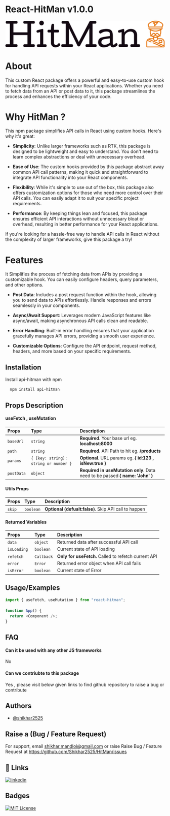 # React-HitMan v1.0.0

![Logo](https://github.com/Shikhar2525/HitMan/blob/main/logo-no-background.png?raw=true)

# About

This custom React package offers a powerful and easy-to-use custom hook for handling API requests within your React applications. Whether you need to fetch data from an API or post data to it, this package streamlines the process and enhances the efficiency of your code.

# Why HitMan ?

This npm package simplifies API calls in React using custom hooks. Here's why it's great:

- **Simplicity**: Unlike larger frameworks such as RTK, this package is designed to be lightweight and easy to understand. You don't need to learn complex abstractions or deal with unnecessary overhead.

- **Ease of Use**: The custom hooks provided by this package abstract away common API call patterns, making it quick and straightforward to integrate API functionality into your React components.

- **Flexibility**: While it's simple to use out of the box, this package also offers customization options for those who need more control over their API calls. You can easily adapt it to suit your specific project requirements.

- **Performance**: By keeping things lean and focused, this package ensures efficient API interactions without unnecessary bloat or overhead, resulting in better performance for your React applications.

If you're looking for a hassle-free way to handle API calls in React without the complexity of larger frameworks, give this package a try!

# Features

It Simplifies the process of fetching data from APIs by providing a customizable hook. You can easily configure headers, query parameters, and other options.

- **Post Data**: Includes a post request function within the hook, allowing you to send data to APIs effortlessly. Handle responses and errors seamlessly in your components.

- **Async/Await Support**: Leverages modern JavaScript features like async/await, making asynchronous API calls clean and readable.

- **Error Handling**: Built-in error handling ensures that your application gracefully manages API errors, providing a smooth user experience.

- **Customizable Options**: Configure the API endpoint, request method, headers, and more based on your specific requirements.

## Installation

Install api-hitman with npm

```bash
  npm install api-hitman

```

## Props Description

#### useFetch , useMutation

| Props       | Type                                  | Description                                                                   |
| :---------- | :------------------------------------ | :---------------------------------------------------------------------------- |
| `baseUrl`   | `string`                              | **Required**. Your base url eg. **localhost:8000**                            |
| `path`      | `string`                              | **Required**. API Path to hit eg. **/products**                               |
| `params`    | `{ [key: string]: string or number }` | **Optional**. URL params eg. **{ id:123 , isNew:true }**                      |
| `postData ` | `object`                              | **Required in useMutation only**. Data need to be passed **{ name: 'John' }** |

#### Utils Props

| Props   | Type      | Description                                           |
| :------ | :-------- | :---------------------------------------------------- |
| `skip ` | `boolean` | **Optional (defualt:false)**. Skip API call to happen |

#### Returned Variables

| Props        | Type       | Description                                          |
| :----------- | :--------- | :--------------------------------------------------- |
| `data `      | `object`   | Returned data after successful API call              |
| `isLoading ` | `boolean`  | Current state of API loading                         |
| `refetch `   | `Callback` | **Only for useFetch.** Called to refetch current API |
| `error `     | `Error`    | Returned error object when API call fails            |
| `isError `   | `boolean`  | Current state of Error                               |

## Usage/Examples

```javascript
import { useFetch, useMutation } from "react-hitman";

function App() {
  return <Component />;
}
```

## FAQ

#### Can it be used with any other JS frameworks

No

#### Can we contriubte to this package

Yes , please visit below given links to find github repository to raise a bug or contribute

## Authors

- [@shikhar2525](https://www.github.com/shikhar2525)

## Raise a (Bug / Feature Request)

For support, email shikhar.mandloi@gmail.com or raise Raise Bug / Feature Request at https://github.com/Shikhar2525/HitMan/issues

## 🔗 Links

[![linkedin](https://img.shields.io/badge/linkedin-0A66C2?style=for-the-badge&logo=linkedin&logoColor=white)](https://www.linkedin.com/in/shikhar-mandloi-8657b6182/)

## Badges

[![MIT License](https://img.shields.io/badge/License-MIT-green.svg)](https://choosealicense.com/licenses/mit/)
